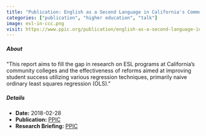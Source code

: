 ```yaml
---
title: "Publication: English as a Second Language in California's Community Colleges"
categories: ["publication", "higher education", "talk"]
image: esl-in-ccc.png
visit: https://www.ppic.org/publication/english-as-a-second-language-in-californias-community-colleges/
---
```


##### About

"This report aims to fill the gap in research on ESL programs at California’s community colleges and the effectiveness of reforms aimed at improving student success utilizing various regression techniques, primarily naive ordinary least squares regression (OLS)."

##### Details

- **Date:** 2018-02-28
- **Publication:** [PPIC](https://www.ppic.org/wp-content/uploads/english-as-a-second-language-in-californias-community-colleges.pdf)
- **Research Briefing:** [PPIC](https://www.ppic.org/event/english-as-a-second-language-in-california-community-colleges/)
